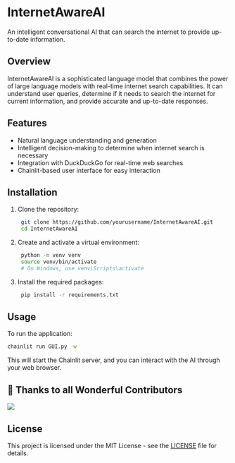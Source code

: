 # InternetAwareAI

An intelligent conversational AI that can search the internet to provide up-to-date information.

## Overview

InternetAwareAI is a sophisticated language model that combines the power of large language models with real-time internet search capabilities. It can understand user queries, determine if it needs to search the internet for current information, and provide accurate and up-to-date responses.

## Features

- Natural language understanding and generation
- Intelligent decision-making to determine when internet search is necessary
- Integration with DuckDuckGo for real-time web searches
- Chainlit-based user interface for easy interaction

## Installation

1. Clone the repository:
   ```bash
    git clone https://github.com/yourusername/InternetAwareAI.git
    cd InternetAwareAI
    ```
2. Create and activate a virtual environment:
   ```bash
    python -m venv venv
    source venv/bin/activate  
    # On Windows, use venv\Scripts\activate
    ```

3. Install the required packages:
   ```bash
    pip install -r requirements.txt
    ```

## Usage

To run the application:
```bash
chainlit run GUI.py -w
```

This will start the Chainlit server, and you can interact with the AI through your web browser.

## 💪 Thanks to all Wonderful Contributors

<a href="https://github.com/A-Akhil/InternetAwareAI/graphs/contributors">
  <img src="https://contrib.rocks/image?repo=A-Akhil/InternetAwareAI" />
</a>

## License

This project is licensed under the MIT License - see the [LICENSE](LICENSE) file for details.